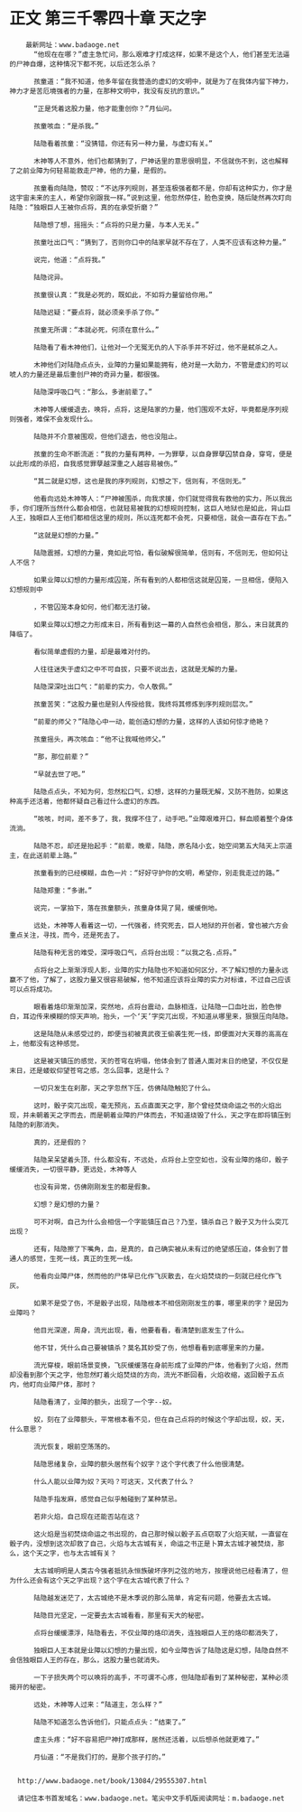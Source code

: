 # 正文 第三千零四十章 天之字
        最新网址：www.badaoge.net
          “他现在在哪？”虚主急忙问，那么艰难才打成这样，如果不是这个人，他们甚至无法逼的尸神自爆，这种情况下都不死，以后还怎么杀？
      
          孩童道：“我不知道，他多年留在我营造的虚幻的文明中，就是为了在我体内留下神力，神力才是苦厄境强者的力量，在那种文明中，我没有反抗的意识。”
      
          “正是凭着这股力量，他才能重创你？”月仙问。
      
          孩童咳血：“是杀我。”
      
          陆隐看着孩童：“没猜错，你还有另一种力量，与虚幻有关。”
      
          木神等人不意外，他们也都猜到了，尸神话里的意思很明显，不信就伤不到，这也解释了之前业障为何轻易能救走尸神，他的力量，是假的。
      
          孩童看向陆隐，赞叹：“不达序列规则，甚至连极强者都不是，你却有这种实力，你才是这宇宙未来的主人，希望你别跟我一样。”说到这里，他忽然停住，脸色变换，随后陡然再次盯向陆隐：“独眼巨人王被你点将，真的在承受折磨？”
      
          陆隐想了想，摇摇头：“点将的只是力量，与本人无关。”
      
          孩童吐出口气：“猜到了，否则你口中的陆家早就不存在了，人类不应该有这种力量。”
      
          说完，他道：“点将我。”
      
          陆隐诧异。
      
          孩童很认真：“我是必死的，既如此，不如将力量留给你用。”
      
          陆隐迟疑：“要点将，就必须亲手杀了你。”
      
          孩童无所谓：“本就必死，何须在意什么。”
      
          陆隐看了看木神他们，让他对一个无冤无仇的人下杀手并不好过，他不是弑杀之人。
      
          木神他们对陆隐点点头，业障的力量如果能拥有，绝对是一大助力，不管是虚幻的可以唬人的力量还是最后重创尸神的奇异力量，都很强。
      
          陆隐深呼吸口气：“那么，多谢前辈了。”
      
          木神等人缓缓退去，唤将，点将，这是陆家的力量，他们围观不太好，毕竟都是序列规则强者，难保不会发现什么。
      
          陆隐并不介意被围观，但他们退去，他也没阻止。
      
          孩童的生命不断流逝：“我的力量有两种，一为罪孽，以自身罪孽囚禁自身，穿穹，便是以此形成的杀招，自我感觉罪孽越深重之人越容易被伤。”
      
          “其二就是幻想，这也是我的序列规则，幻想之下，信则有，不信则无。”
      
          他看向远处木神等人：“尸神被围杀，向我求援，你们就觉得我有救他的实力，所以我出手，你们理所当然什么都会相信，也就轻易被我的幻想规则控制，这巨人地狱也是如此，背山巨人王，独眼巨人王他们都相信这里的规则，所以连死都不会死，只要相信，就会一直存在下去。”
      
          “这就是幻想的力量。”
      
          陆隐震撼，幻想的力量，竟如此可怕，看似破解很简单，信则有，不信则无，但如何让人不信？
      
          如果业障以幻想的力量形成囚笼，所有看到的人都相信这就是囚笼，一旦相信，便陷入幻想规则中
      
          ，不管囚笼本身如何，他们都无法打破。
      
          如果业障以幻想之力形成末日，所有看到这一幕的人自然也会相信，那么，末日就真的降临了。
      
          看似简单虚假的力量，却是最难对付的。
      
          人往往迷失于虚幻之中不可自拔，只要不说出去，这就是无解的力量。
      
          陆隐深深吐出口气：“前辈的实力，令人敬佩。”
      
          孩童苦笑：“这股力量也是别人传授给我，我终将其修炼到序列规则层次。”
      
          “前辈的师父？”陆隐心中一动，能创造幻想的力量，这样的人该如何惊才绝艳？
      
          孩童摇头，再次咳血：“他不让我喊他师父。”
      
          “那，那位前辈？”
      
          “早就去世了吧。”
      
          陆隐点点头，不知为何，忽然松口气，幻想，这样的力量既无解，又防不胜防，如果这种高手还活着，他都怀疑自己看过什么虚幻的东西。
      
          “咳咳，时间，差不多了，我，我撑不住了，动手吧。”业障艰难开口，鲜血顺着整个身体流淌。
      
          陆隐不忍，却还是抬起手：“前辈，晚辈，陆隐，原名陆小玄，始空间第五大陆天上宗道主，在此送前辈上路。”
      
          孩童看到的已经模糊，血色一片：“好好守护你的文明，希望你，别走我走过的路。”
      
          陆隐郑重：“多谢。”
      
          说完，一掌拍下，落在孩童额头，孩童身体晃了晃，缓缓倒地。
      
          远处，木神等人看着这一切，一代强者，终究死去，巨人地狱的开创者，曾也被六方会重点关注，寻找，而今，还是死去了。
      
          陆隐有种无言的难受，深呼吸口气，点将台出现：“以我之名.点将。”
      
          点将台之上渐渐浮现人影，业障的实力陆隐也不知道如何区分，不了解幻想的力量永远赢不了他，了解了，这股力量又很容易破解，他不知道应该将业障的实力对标谁，不过自己应该可以点将成功。
      
          眼看着烙印渐渐加深，突然地，点将台震动，血脉相连，让陆隐一口血吐出，脸色惨白，耳边传来模糊的惊天声响，抬头，一个‘天’字突兀出现，不知道从哪里来，狠狠压向陆隐。
      
          这是陆隐从未感受过的，即便当初被真武夜王偷袭生死一线，即便面对大天尊的高高在上，他都没有这种感觉。
      
          这是被天镇压的感觉，天的苍穹在坍塌，他体会到了普通人面对末日的绝望，不仅仅是末日，还是蝼蚁仰望苍穹之感，怎么回事，这是什么？
      
          一切只发生在刹那，天之字忽然下压，仿佛陆隐触犯了什么。
      
          这时，骰子突兀出现，毫无预兆，五点直面天之字，那个曾经焚烧命运之书的火焰出现，并未朝着天之字而去，而是朝着业障的尸体而去，不知道烧毁了什么，天之字在即将镇压到陆隐的刹那消失。
      
          真的，还是假的？
      
          陆隐呆呆望着头顶，什么都没有，不远处，点将台上空空如也，没有业障的烙印，骰子缓缓消失，一切很平静，更远处，木神等人
      
          也没有异常，仿佛刚刚发生的都是假象。
      
          幻想？是幻想的力量？
      
          可不对啊，自己为什么会相信一个字能镇压自己？乃至，镇杀自己？骰子又为什么突兀出现？
      
          还有，陆隐擦了下嘴角，血，是真的，自己确实被从未有过的绝望感压迫，体会到了普通人的感觉，生死一线，真正的生死一线。
      
          他看向业障尸体，然而他的尸体早已化作飞灰散去，在火焰焚烧的一刻就已经化作飞灰。
      
          如果不是受了伤，不是骰子出现，陆隐根本不相信刚刚发生的事，哪里来的字？是因为业障吗？
      
          他目光深邃，周身，流光出现，看，他要看看，看清楚到底发生了什么。
      
          他不甘，凭什么自己要被镇杀？莫名其妙受了伤，他想看看到底哪里来的力量。
      
          流光穿梭，眼前场景变换，飞灰缓缓落在身前形成了业障的尸体，他看到了火焰，然而却没看到那个天之字，他忽然盯着火焰焚烧的方向，流光不断回看，火焰收缩，返回骰子五点内，他盯向业障尸体，那时？
      
          陆隐看清了，业障的额头，出现了一个字--奴。
      
          奴，刻在了业障额头，平常根本看不见，但在自己点将的时候这个字却出现，奴，天，什么意思？
      
          流光恢复，眼前空荡荡的。
      
          陆隐思绪复杂，业障的额头居然有个奴字？这个字代表了什么他很清楚。
      
          什么人能以业障为奴？天吗？可这天，又代表了什么？
      
          陆隐手指发麻，感觉自己似乎触碰到了某种禁忌。
      
          若非火焰，自己现在还能否站在这？
      
          这火焰是当初焚烧命运之书出现的，自己那时候以骰子五点窃取了火焰天赋，一直留在骰子内，没想到这次却救了自己，火焰与太古城有关，命运之书正是卜算太古城才被焚烧，那么，这个天之字，也与太古城有关？
      
          太古城明明是人类古今强者抵抗永恒族破坏序列之弦的地方，按理说他已经看清了，但为什么还会有这个天之字出现？这个字在太古城代表了什么？
      
          陆隐越发迷茫了，太古城绝不是木季说的那么简单，肯定有问题，他要去太古城。
      
          陆隐目光坚定，一定要去太古城看看，那里有天大的秘密。
      
          点将台缓缓漂浮，陆隐看去，不仅业障的烙印消失，连独眼巨人王的烙印都消失了，
      
          独眼巨人王本就是业障以幻想的力量出现，如今业障告诉了陆隐这是幻想，陆隐自然不会信独眼巨人王的存在，那么，这股力量也就消失。
      
          一下子损失两个可以唤将的高手，不可谓不心疼，但陆隐却看到了某种秘密，某种必须揭开的秘密。
      
          远处，木神等人过来：“陆道主，怎么样？”
      
          陆隐不知道怎么告诉他们，只能点点头：“结束了。”
      
          虚主头疼：“好不容易把尸神打成那样，居然还活着，以后想杀他就更难了。”
      
          月仙道：“不是我们打的，是那个孩子打的。”
      
      
      http://www.badaoge.net/book/13084/29555307.html
      
      请记住本书首发域名：www.badaoge.net。笔尖中文手机版阅读网址：m.badaoge.net